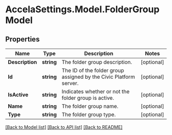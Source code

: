 # AccelaSettings.Model.FolderGroupModel
## Properties

Name | Type | Description | Notes
------------ | ------------- | ------------- | -------------
**Description** | **string** | The folder group description. | [optional] 
**Id** | **string** | The ID of the folder group assigned by the Civic Platform server. | [optional] 
**IsActive** | **string** | Indicates whether or not the folder group is active. | [optional] 
**Name** | **string** | The folder group name. | [optional] 
**Type** | **string** | The folder group type. | [optional] 

[[Back to Model list]](../README.md#documentation-for-models) [[Back to API list]](../README.md#documentation-for-api-endpoints) [[Back to README]](../README.md)

